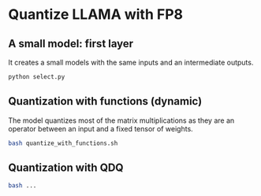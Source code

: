 # Quantize LLAMA with FP8

## A small model: first layer

It creates a small models with the same inputs and an intermediate outputs.

```python
python select.py
```

## Quantization with functions (dynamic)

The model quantizes most of the matrix multiplications as they are an operator
between an input and a fixed tensor of weights.

```bash
bash quantize_with_functions.sh
```

## Quantization with QDQ


```bash
bash ...
```
